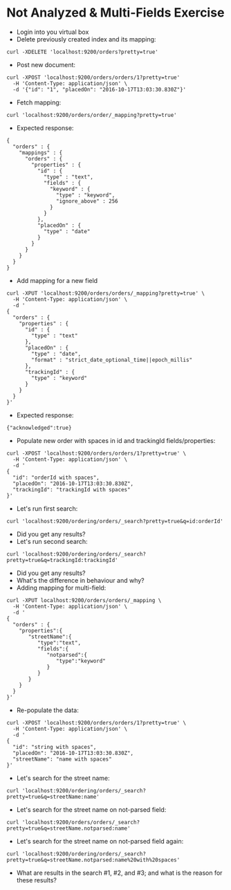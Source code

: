 # Not Analyzed & Multi-Fields Exercise #

* Login into you virtual box
* Delete previously created index and its mapping:
```
curl -XDELETE 'localhost:9200/orders?pretty=true'
```
* Post new document:
```
curl -XPOST 'localhost:9200/orders/orders/1?pretty=true' 
  -H 'Content-Type: application/json' \
  -d '{"id": "1", "placedOn": "2016-10-17T13:03:30.830Z"}'
```
* Fetch mapping:
```
curl 'localhost:9200/orders/order/_mapping?pretty=true'
```
* Expected response:
```
{
  "orders" : {
    "mappings" : {
      "orders" : {
        "properties" : {
          "id" : {
            "type" : "text",
            "fields" : {
              "keyword" : {
                "type" : "keyword",
                "ignore_above" : 256
              }
            }
          },
          "placedOn" : {
            "type" : "date"
          }
        }
      }
    }
  }
}
```
* Add mapping for a new field
```
curl -XPUT 'localhost:9200/orders/orders/_mapping?pretty=true' \
  -H 'Content-Type: application/json' \
  -d '
{
  "orders" : {
    "properties" : {
      "id" : {
        "type" : "text"
      },
      "placedOn" : {
        "type" : "date",
        "format" : "strict_date_optional_time||epoch_millis"
      },
      "trackingId" : {
        "type" : "keyword"
      }
    }
  }
}'
```
* Expected response:
```
{"acknowledged":true}
```
* Populate new order with spaces in id and trackingId fields/properties:  
```
curl -XPOST 'localhost:9200/orders/orders/1?pretty=true' \
  -H 'Content-Type: application/json' \
  -d '
{
  "id": "orderId with spaces", 
  "placedOn": "2016-10-17T13:03:30.830Z",
  "trackingId": "trackingId with spaces"
}'
```  
* Let's run first search:
```
curl 'localhost:9200/ordering/orders/_search?pretty=true&q=id:orderId'
```
* Did you get any results?
* Let's run second search:
```
curl 'localhost:9200/ordering/orders/_search?pretty=true&q=trackingId:trackingId'
```
* Did you get any results?  
* What's the difference in behaviour and why?  
* Adding mapping for multi-field:
```
curl -XPUT localhost:9200/orders/orders/_mapping \
  -H 'Content-Type: application/json' \
  -d '
{
  "orders" : {
    "properties":{  
       "streetName":{  
          "type":"text",
          "fields":{  
             "notparsed":{  
                "type":"keyword"
             }
          }
       }
    }
  }
}'
```
* Re-populate the data:
```
curl -XPOST 'localhost:9200/orders/orders/1?pretty=true' \
  -H 'Content-Type: application/json' \
  -d '
{
  "id": "string with spaces", 
  "placedOn": "2016-10-17T13:03:30.830Z",
  "streetName": "name with spaces"
}'
```
* Let's search for the street name:
```
curl 'localhost:9200/ordering/orders/_search?pretty=true&q=streetName:name'
```
* Let's search for the street name on not-parsed field:
```
curl 'localhost:9200/orders/orders/_search?pretty=true&q=streetName.notparsed:name'
```
* Let's search for the street name on not-parsed field again:
```
curl 'localhost:9200/ordering/orders/_search?pretty=true&q=streetName.notparsed:name%20with%20spaces'
```
* What are results in the search #1, #2, and #3; and what is the reason for these results?
